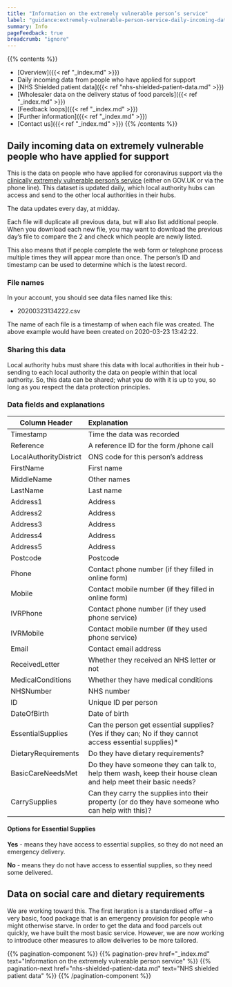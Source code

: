 ```yaml
---
title: "Information on the extremely vulnerable person’s service"
label: "guidance:extremely-vulnerable-person-service-daily-incoming-data"
summary: Info
pageFeedback: true
breadcrumb: "ignore"
---
```


{{% contents %}}
- [Overview]({{< ref "_index.md" >}})
- Daily incoming data from people who have applied for support
- [NHS Shielded patient data]({{< ref "nhs-shielded-patient-data.md" >}})
- [Wholesaler data on the delivery status of food parcels]({{< ref "_index.md" >}})
- [Feedback loops]({{< ref "_index.md" >}})
- [Further information]({{< ref "_index.md" >}})
- [Contact us]({{< ref "_index.md" >}})
{{% /contents %}}

## Daily incoming data on extremely vulnerable people who have applied for support

This is the data on people who have applied for coronavirus support via the [clinically extremely vulnerable person’s service](https://www.gov.uk/coronavirus-extremely-vulnerable) (either on GOV.UK or via the phone line). This dataset is updated daily, which local authority hubs can access and send to the other local authorities in their hubs. 

The data updates every day, at midday. 

Each file will duplicate all previous data, but will also list additional people. When you download each new file, you may want to download the previous day’s file to compare the 2 and check which people are newly listed.

This also means that if people complete the web form or telephone process multiple times they will appear more than once. The person’s ID and timestamp can be used to determine which is the latest record.

### File names
In your account, you should see data files named like this:

* 20200323134222.csv

The name of each file is a timestamp of when each file was created. The above example would have been created on 2020-03-23 13:42:22. 

### Sharing this data
Local authority hubs must share this data with local authorities in their hub - sending to each local authority the data on people within that local authority. So, this data can be shared; what you do with it is up to you, so long as you respect the data protection principles. 

### Data fields and explanations

| Column Header | Explanation  |
| ------------- |:-------------|
| Timestamp     | Time the data was recorded |
| Reference     | A reference ID for the form /phone call    |
| LocalAuthorityDistrict | ONS code for this person’s address |
| FirstName     | First name   |
| MiddleName | Other names |
| LastName | Last name |
| Address1 | Address |
| Address2 | Address |
| Address3 | Address |
| Address4 | Address |
| Address5 | Address |
| Postcode | Postcode |
| Phone | Contact phone number (if they filled in online form) |
| Mobile | Contact mobile number (if they filled in online form) |
| IVRPhone | Contact phone number (if they used phone service) |
| IVRMobile | Contact mobile number (if they used phone service) |
| Email | Contact email address |
| ReceivedLetter | Whether they received an NHS letter or not |
| MedicalConditions | Whether they have medical conditions |
| NHSNumber | NHS number |
| ID | Unique ID per person |
| DateOfBirth | Date of birth |
| EssentialSupplies | Can the person get essential supplies? (Yes if they can; No if they cannot access essential supplies)* |
| DietaryRequirements | Do they have dietary requirements? |
| BasicCareNeedsMet | Do they have someone they can talk to, help them wash, keep their house clean and help meet their basic needs? |
| CarrySupplies | Can they carry the supplies into their property (or do they have someone who can help with this)? |

#### Options for Essential Supplies 
**Yes** - means they have access to essential supplies, so they do not need an emergency delivery.

**No** - means they do not have access to essential supplies, so they need some delivered.

## Data on social care and dietary requirements
We are working toward this. The first iteration is a standardised offer – a very basic, food package that is an emergency provision for people who might otherwise starve. In order to get the data and food parcels out quickly, we have built the most basic service. 
However, we are now working to introduce other measures to allow deliveries to be more tailored.



{{% pagination-component %}}
{{% pagination-prev href="_index.md" text="Information on the extremely vulnerable person service" %}}
{{% pagination-next href="nhs-shielded-patient-data.md" text="NHS shielded patient data" %}}
{{% /pagination-component %}}